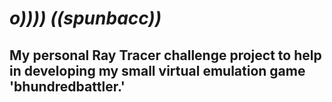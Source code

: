 # _o)))) ((spunbacc))_

## My personal Ray Tracer challenge project to help in developing my small virtual emulation game 'bhundredbattler.'
